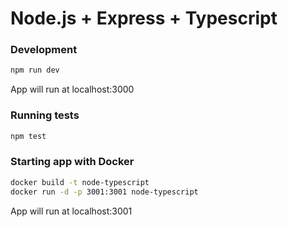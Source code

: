 # Node.js + Express + Typescript

### Development
```bash
npm run dev
```

App will run at localhost:3000

### Running tests
```bash
npm test
```

### Starting app with Docker

```bash
docker build -t node-typescript
docker run -d -p 3001:3001 node-typescript
```

App will run at localhost:3001